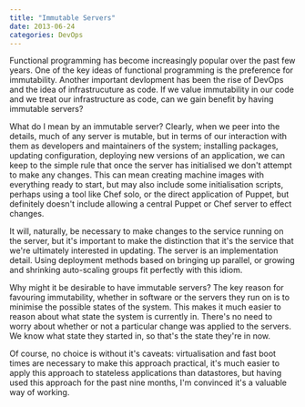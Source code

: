 ```yaml
---
title: "Immutable Servers"
date: 2013-06-24
categories: DevOps
---
```

Functional programming has become increasingly popular over the past few years. One of the key ideas of functional programming is the preference for immutability. Another important devlopment has been the rise of DevOps and the idea of infrastrucuture as code. If we value immutability in our code and we treat our infrastructure as code, can we gain benefit by having immutable servers?

What do I mean by an immutable server? Clearly, when we peer into the details, much of any server is mutable, but in terms of our interaction with them as developers and maintainers of the system; installing packages, updating configuration, deploying new versions of an application, we can keep to the simple rule that once the server has initialised we don't attempt to make any changes. This can mean creating machine images with everything ready to start, but may also include some initialisation scripts, perhaps using a tool like Chef solo, or the direct application of Puppet, but definitely doesn't include allowing a central Puppet or Chef server to effect changes.

It will, naturally, be necessary to make changes to the service running on the server, but it's important to make the distinction that it's the service that we're ultimately interested in updating. The server is an implementation detail. Using deployment methods based on bringing up parallel, or growing and shrinking auto-scaling groups fit perfectly with this idiom.

Why might it be desirable to have immutable servers? The key reason for favouring immutability, whether in software or the servers they run on is to minimise the possible states of the system. This makes it much easier to reason about what state the system is currently in. There's no need to worry about whether or not a particular change was applied to the servers. We know what state they started in, so that's the state they're in now.

Of course, no choice is without it's caveats: virtualisation and fast boot times are necessary to make this approach practical, it's much easier to apply this approach to stateless applications than datastores, but having used this approach for the past nine months, I'm convinced it's a valuable way of working.